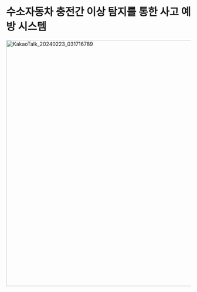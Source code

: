 # 수소자동차 충전간 이상 탐지를 통한 사고 예방 시스템

<img width="673" alt="KakaoTalk_20240223_031716789" src="https://github.com/HAJIN-HWANG/HyGenius/assets/120910069/c5e4f075-7fa0-4fa5-b370-e0d95c6f23e9">
